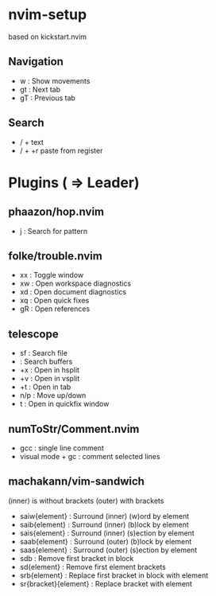 # nvim-setup
based on kickstart.nvim

## Navigation
- <C>w  :  Show movements
- gt  :  Next tab
- gT  :  Previous tab

## Search
- / + text
- / + <C>+r paste from register

# Plugins (<L> => Leader)
## phaazon/hop.nvim
- <L>j  :  Search for pattern

## folke/trouble.nvim
- <leader>xx  :  Toggle window
- <leader>xw  :  Open workspace diagnostics
- <leader>xd  :  Open document diagnostics
- <leader>xq  :  Open quick fixes
- gR  :  Open references

## telescope
- <L>sf  :  Search file
- <L><L>  :  Search buffers
- <Ctrl>+x  :  Open in hsplit
- <Ctrl>+v  :  Open in vsplit
- <Ctrl>+t  :  Open in tab
- <Ctrl>n/p  : Move up/down
- <Ctrl>t  : Open in quickfix window

## numToStr/Comment.nvim
- gcc  :   single line comment
- visual mode + gc  :    comment selected lines

## machakann/vim-sandwich
(inner) is without brackets
(outer) with brackets
- saiw{element}  :  Surround (inner) (w)ord by element
- saib{element}  :  Surround (inner) (b)lock by element
- sais{element}  :  Surround (inner) (s)ection by element
- saab{element}  :  Surround (outer) (b)lock by element
- saas{element}  :  Surround (outer) (s)ection by element
- sdb   : Remove first bracket in block
- sd{element}  : Remove first element brackets
- srb{element}  : Replace first bracket in block with element
- sr{bracket}{element}  : Replace bracket with element
